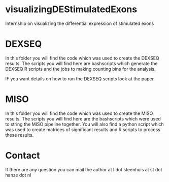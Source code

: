 # visualizingDEStimulatedExons
Internship on visualizing the differential expression of stimulated exons

# DEXSEQ

In this folder you will find the code which was used to create the DEXSEQ results.
The scripts you will find here are bashscripts which generate the DEXSEQ R scripts
and the jobs to making counting bins for the analysis.

IF you want details on how to run the DEXSEQ scripts look at the paper.

# MISO

In this folder you will find the code which was used to create the MISO results.
The scripts you will find here are the bashscripts which were used to string the 
MISO pipeline together. 
You will also find a python script which was used to create matrices of significant 
results and R scripts to process these results.

# Contact

If there are any question you can mail the author at l dot steenhuis at st dot hanze dot nl
